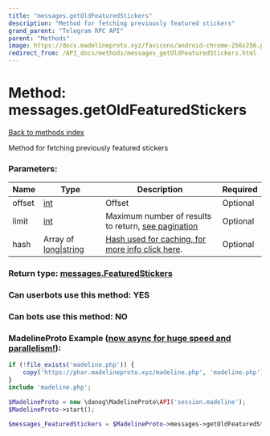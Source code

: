 ```yaml
---
title: "messages.getOldFeaturedStickers"
description: "Method for fetching previously featured stickers"
grand_parent: "Telegram RPC API"
parent: "Methods"
image: https://docs.madelineproto.xyz/favicons/android-chrome-256x256.png
redirect_from: /API_docs/methods/messages_getOldFeaturedStickers.html
---
```

# Method: messages.getOldFeaturedStickers
[Back to methods index](index.html)



Method for fetching previously featured stickers

### Parameters:

| Name     |    Type       | Description | Required |
|----------|---------------|-------------|----------|
|offset|[int](/API_docs/types/int.html) | Offset | Optional|
|limit|[int](/API_docs/types/int.html) | Maximum number of results to return, [see pagination](https://core.telegram.org/api/offsets) | Optional|
|hash|Array of [long\|string](/API_docs/types/long\|string.html) | [Hash used for caching, for more info click here](https://core.telegram.org/api/offsets#hash-generation). | Optional|


### Return type: [messages.FeaturedStickers](/API_docs/types/messages.FeaturedStickers.html)

### Can userbots use this method: **YES**

### Can bots use this method: **NO**


### MadelineProto Example ([now async for huge speed and parallelism!](https://docs.madelineproto.xyz/docs/ASYNC.html)):


```php
if (!file_exists('madeline.php')) {
    copy('https://phar.madelineproto.xyz/madeline.php', 'madeline.php');
}
include 'madeline.php';

$MadelineProto = new \danog\MadelineProto\API('session.madeline');
$MadelineProto->start();

$messages_FeaturedStickers = $MadelineProto->messages->getOldFeaturedStickers(offset: $int, limit: $int, hash: [$long\|string, $long\|string], );
```

